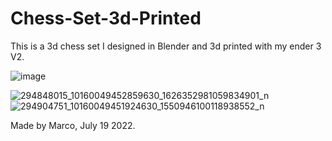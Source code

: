 # Chess-Set-3d-Printed

This is a 3d chess set I designed in Blender and 3d printed with my ender 3 V2.

![image](https://user-images.githubusercontent.com/50530429/179878070-c60c8058-3429-495c-864d-212693753cf1.png)

![294848015_10160049452859630_1626352981059834901_n](https://user-images.githubusercontent.com/50530429/179878081-b85105e2-e865-4f04-abbc-5da1fcb7cc86.jpeg)
![294904751_10160049451924630_1550946100118938552_n](https://user-images.githubusercontent.com/50530429/179878089-821d5601-31e7-427c-908c-8348dbecedd4.jpeg)

Made by Marco, July 19 2022.
